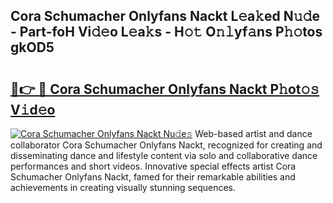 ## Cora Schumacher Onlyfans Nackt L𝚎a𝚔ed N𝚞𝚍e - Part-foH Vi𝚍𝚎o L𝚎a𝚔s - H𝚘𝚝 O𝚗𝚕yf𝚊ns P𝚑𝚘tos gkOD5

# <h2><a href="http://kfc5uzr.oniu.top/?m=Cora+Schumacher+Onlyfans+Nackt">🔗👉 🔴 Cora Schumacher Onlyfans Nackt P𝚑ot𝚘𝚜 V𝚒d𝚎o</a></h2>

[![Cora Schumacher Onlyfans Nackt Nu𝚍e𝚜](https://i.imgur.com/0qMVB7G.gif)](http://kfc5uzr.oniu.top/?m=Cora+Schumacher+Onlyfans+Nackt)
Web-based artist and dance collaborator Cora Schumacher Onlyfans Nackt, recognized for creating and disseminating dance and lifestyle content via solo and collaborative dance performances and short videos. Innovative special effects artist Cora Schumacher Onlyfans Nackt, famed for their remarkable abilities and achievements in creating visually stunning sequences.  

